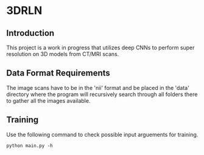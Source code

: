 # 3DRLN
## Introduction
This project is a work in progress that utilizes deep CNNs to perform super resolution on 3D models from CT/MRI scans.

## Data Format Requirements
The image scans have to be in the 'nii' format and be placed in the 'data' directory where the program will recursively search through all folders there to gather all the images available.

## Training
Use the following command to check possible input arguements for training.
```
python main.py -h 
```